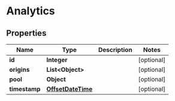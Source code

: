 # Analytics

## Properties
Name | Type | Description | Notes
------------ | ------------- | ------------- | -------------
**id** | **Integer** |  |  [optional]
**origins** | **List&lt;Object&gt;** |  |  [optional]
**pool** | **Object** |  |  [optional]
**timestamp** | [**OffsetDateTime**](OffsetDateTime.md) |  |  [optional]

